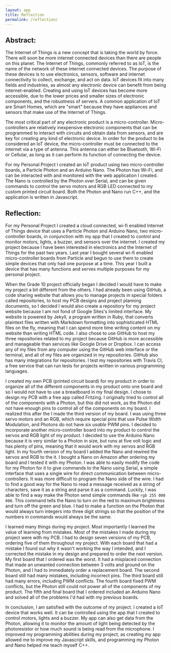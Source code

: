 ```yaml
---
layout: app
title: Reflection
permalink: /reflection/
---
```


Abstract:
---
The Internet of Things is a new concept that is taking the world by force.  There will soon be more internet connected devices than there are people on this planet.  The Internet of Things, commonly referred to as IoT, is the name of the network of these internet connected devices.  The purpose of these devices is to use electronics, sensors, software and internet connectivity to collect, exchange, and act on data.  IoT devices fit into many fields and industries, as almost any electronic device can benefit from being internet-enabled.  Creating and using IoT devices has become more accessible, due to the lower prices and smaller sizes of electronic components, and the robustness of servers. A common application of IoT are Smart Homes, which are "smart" because they have appliances and sensors that make use of the Internet of Things.

The most critical part of any electronic product is a micro-controller.  Micro-controllers are relatively inexpensive electronic components that can be programmed to interact with circuits and obtain data from sensors, and are key for creating any kind of electronic device.  In order for the product to be considered an IoT device, the micro-controller must be connected to the internet via a type of antenna.  This antenna can either be Bluetooth, Wi-Fi or Cellular, as long as it can perform its function of connecting the device.

For my Personal Project I created an IoT product using two micro-controller boards, a Particle Photon and an Arduino Nano.  The Photon has Wi-Fi, and can be interacted with and monitored with the web application I created.  The Nano is controlled by the Photon over Serial, and can be given commands to control the servo motors and RGB LED connected to my custom printed circuit board.  Both the Photon and Nano run C++, and the application is written in Javascript.






Reflection:
---
For my Personal Project I created a cloud connected, wi-fi enabled Internet of Things device that uses a Particle Photon and Arduino Nano, two micro-controller boards, in conjunction with my app that I created to control and monitor motors, lights, a buzzer, and sensors over the internet. I created my project because I have been interested in electronics and the Internet of Things for the past two years.  Last year I bought several wi-fi enabled micro-controller boards from Particle and begun to use them to create simple devices that only had one purpose at a time.  This year I built a device that has many functions and serves multiple purposes for my personal project.

When the Grade 10 project officially began I decided I would have to make my project a bit different from the others.  I had already been using GitHub, a code sharing website that allows you to manage projects in special folders called repositories, to host my PCB designs and project planning documents, so I decided I would also create a repository for my project website because I am not fond of Google Sites's limited interface.  My website is powered by Jekyll, a program written in Ruby, that converts plaintext files written with Markdown formatting into sophisticated HTML files on the fly, meaning that I can spend more time writing content on my website than writing HTML code.  I also chose to use GitHub to host my three repositories related to my project because GitHub is more accessible and manageable than services like Google Drive or Dropbox.  I can access any of my files from any computer using the GitHub web interface or the terminal, and all of my files are organized in my repositories.  GitHub also has many integrations for repositories.  I test my repositories with Travis CI, a free service that can run tests for projects written in various programming languages.

I created my own PCB (printed circuit board) for my product in order to organize all of the different components in my product onto one board and so I would not have to use a breadboard in my final design.  I chose to design my PCB with a free app called Fritzing.  I originally tried to control all of the components with a Photon, but this did not work, as the Photon did not have enough pins to control all of the components on my board.  I realized this after the I made the third version of my board.  I was using three servo motors and an RGB, which require special pins that use Pulse Width Modulation, and Photons do not have six *usable* PWM pins.  I decided to incorporate another micro-controller board into my product to control the servos and RGB light of my product.  I decided to use the Arduino Nano because it is very similar to a Photon in size, but runs at five volt logic and has plenty of pins, meaning that it would work with my servos and RGB light.  In my fourth version of my board I added the Nano and rewired the servos and RGB to the it.  I bought a Nano on Amazon after ordering my board and I tested it with my Photon.  I was able to easily modify the code for my Photon for it to give commands to the Nano using Serial, a simple interface that uses a single wire for direct communication between micro-controllers. It was more difficult to program the Nano side of the wire.  I had to find a good way for the Nano to read a message received as a string of characters, save it as a string and parse it as a command.  Luckily, I was able to find a way make the Photon send simple commands like `rgb 255 000 000`. This command tells the Nano to turn on the red to maximum brightness and turn off the green and blue.  I had to make a function on the Photon that would always turn integers into three digit strings so that the position of the numbers in commands would always be the same.

I learned many things during my project.  Most importantly I learned the value of learning from mistakes.  Most of the mistakes I made during my project were with my PCB.  I had to design seven versions of my PCB, ordering five of them throughout my project.  With each board that had a mistake I found out why it wasn't working the way I intended, and I corrected the mistake in my design and prepared to order the next version.  My first board that I ordered was the worst.  It had a misplaced connection that made an unwanted connection between 3 volts and ground on the Photon, and I had to immediately order a replacement board.  The second board still had many mistakes, including incorrect pins.  The third board still had many errors, including PWM conflicts.  The fourth board fixed PWM conflicts, but the Photon still could not power all of the components of my product.  The fifth and final board that I ordered included an Arduino Nano and solved all of the problems I'd had with my previous boards.

In conclusion, I am satisfied with the outcome of my project.  I created a IoT device that works well.  It can be controlled using the app that I created to control motors, lights and a buzzer.  My app can also get data from the Photon, allowing it to monitor the amount of light being detected by the photoresistor or how much sound is being read from the microphone.  I improved my programming abilities during my project, as creating my app allowed me to improve my Javascript skills, and programming my Photon and Nano helped me teach myself C++.
